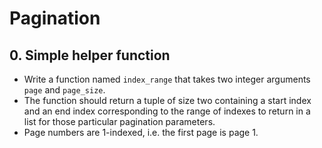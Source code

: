 # Pagination

## 0. Simple helper function
- Write a function named `index_range` that takes two integer arguments `page` and `page_size`.
- The function should return a tuple of size two containing a start index and an end index corresponding to the range of indexes to return in a list for those particular pagination parameters.
- Page numbers are 1-indexed, i.e. the first page is page 1.
